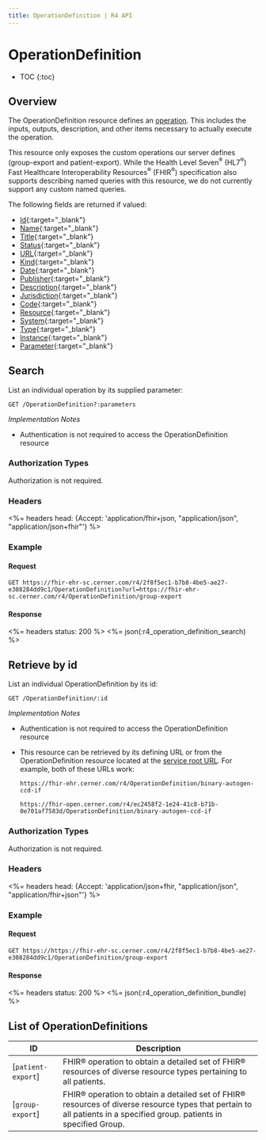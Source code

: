 ```yaml
---
title: OperationDefinition | R4 API
---
```


# OperationDefinition

* TOC
{:toc}

## Overview

The OperationDefinition resource defines an [operation](http://hl7.org/fhir/r4/operations.html). This includes the inputs, outputs, description, and other items necessary to actually execute the operation.

This resource only exposes the custom operations our server defines (group-export and patient-export). While the Health Level Seven<sup>®</sup> (HL7<sup>®</sup>) Fast Healthcare Interoperability Resources<sup>®</sup> (FHIR<sup>®</sup>) specification also supports describing named queries with this resource, we do not currently support any custom named queries.

The following fields are returned if valued:

* [Id](http://hl7.org/fhir/r4/resource-definitions.html#Resource.id){:target="_blank"}
* [Name](http://hl7.org/fhir/r4/operationdefinition-definitions.html#OperationDefinition.name){:target="_blank"}
* [Title](http://hl7.org/fhir/r4/operationdefinition-definitions.html#OperationDefinition.title){:target="_blank"}
* [Status](http://hl7.org/fhir/r4/operationdefinition-definitions.html#OperationDefinition.status){:target="_blank"}
* [URL](http://hl7.org/fhir/r4/operationdefinition-definitions.html#OperationDefinition.url){:target="_blank"}
* [Kind](http://hl7.org/fhir/r4/operationdefinition-definitions.html#OperationDefinition.kind){:target="_blank"}
* [Date](http://hl7.org/fhir/r4/operationdefinition-definitions.html#OperationDefinition.date){:target="_blank"}
* [Publisher](http://hl7.org/fhir/r4/operationdefinition-definitions.html#OperationDefinition.publisher){:target="_blank"}
* [Description](http://hl7.org/fhir/r4/operationdefinition-definitions.html#OperationDefinition.description){:target="_blank"}
* [Jurisdiction](https://hl7.org/fhir/operationdefinition-definitions.html#OperationDefinition.jurisdiction){:target="_blank"}
* [Code](http://hl7.org/fhir/r4/operationdefinition-definitions.html#OperationDefinition.code){:target="_blank"}
* [Resource](http://hl7.org/fhir/r4/operationdefinition-definitions.html#OperationDefinition.resource){:target="_blank"}
* [System](http://hl7.org/fhir/r4/operationdefinition-definitions.html#OperationDefinition.system){:target="_blank"}
* [Type](http://hl7.org/fhir/r4/operationdefinition-definitions.html#OperationDefinition.type){:target="_blank"}
* [Instance](http://hl7.org/fhir/r4/operationdefinition-definitions.html#OperationDefinition.instance){:target="_blank"}
* [Parameter](http://hl7.org/fhir/r4/operationdefinition-definitions.html#OperationDefinition.parameter){:target="_blank"}

## Search

List an individual operation by its supplied parameter: 

    GET /OperationDefinition?:parameters

_Implementation Notes_

* Authentication is not required to access the OperationDefinition resource

### Authorization Types

Authorization is not required.

### Headers

<%= headers head: {Accept: 'application/fhir+json, "application/json", "application/json+fhir"'} %>

### Example


#### Request

    GET https://fhir-ehr-sc.cerner.com/r4/2f8f5ec1-b7b8-4be5-ae27-e308284dd9c1/OperationDefinition?url=https://fhir-ehr-sc.cerner.com/r4/OperationDefinition/group-export

#### Response

<%= headers status: 200 %>
<%= json(:r4_operation_definition_search) %>

## Retrieve by id

List an individual OperationDefinition by its id:

    GET /OperationDefinition/:id

_Implementation Notes_

* Authentication is not required to access the OperationDefinition resource
* This resource can be retrieved by its defining URL or from the OperationDefinition resource located at the [service root URL](../../#service-root-url). For example, both of these URLs work:

    `https://fhir-ehr.cerner.com/r4/OperationDefinition/binary-autogen-ccd-if`

    `https://fhir-open.cerner.com/r4/ec2458f2-1e24-41c8-b71b-0e701af7583d/OperationDefinition/binary-autogen-ccd-if`


### Authorization Types

Authorization is not required.

### Headers

<%= headers head: {Accept: 'application/json+fhir, "application/json", "application/fhir+json"'} %>

### Example


#### Request

    GET https://https://fhir-ehr-sc.cerner.com/r4/2f8f5ec1-b7b8-4be5-ae27-e308284dd9c1/OperationDefinition/group-export

#### Response

<%= headers status: 200 %>
<%= json(:r4_operation_definition_bundle) %>

## List of OperationDefinitions

ID                                        |  Description
------------------------------------------|----------------------------------------------
[`patient-export`]                        |  FHIR® operation to obtain a detailed set of FHIR® resources of diverse resource types      pertaining to all patients. 
[`group-export`]                          |  FHIR® operation to obtain a detailed set of FHIR® resources of diverse resource types that  pertain to all patients in a specified group.  patients in specified Group.
